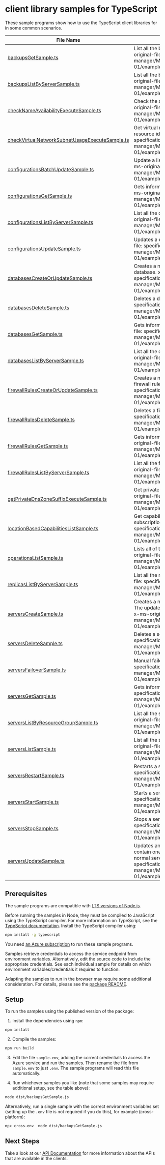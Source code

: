 # client library samples for TypeScript

These sample programs show how to use the TypeScript client libraries for in some common scenarios.

| **File Name**                                                                                 | **Description**                                                                                                                                                                                                                                            |
| --------------------------------------------------------------------------------------------- | ---------------------------------------------------------------------------------------------------------------------------------------------------------------------------------------------------------------------------------------------------------- |
| [backupsGetSample.ts][backupsgetsample]                                                       | List all the backups for a given server. x-ms-original-file: specification/mysql/resource-manager/Microsoft.DBforMySQL/stable/2021-05-01/examples/BackupGet.json                                                                                           |
| [backupsListByServerSample.ts][backupslistbyserversample]                                     | List all the backups for a given server. x-ms-original-file: specification/mysql/resource-manager/Microsoft.DBforMySQL/stable/2021-05-01/examples/BackupsListByServer.json                                                                                 |
| [checkNameAvailabilityExecuteSample.ts][checknameavailabilityexecutesample]                   | Check the availability of name for server x-ms-original-file: specification/mysql/resource-manager/Microsoft.DBforMySQL/stable/2021-05-01/examples/CheckNameAvailability.json                                                                              |
| [checkVirtualNetworkSubnetUsageExecuteSample.ts][checkvirtualnetworksubnetusageexecutesample] | Get virtual network subnet usage for a given vNet resource id. x-ms-original-file: specification/mysql/resource-manager/Microsoft.DBforMySQL/stable/2021-05-01/examples/CheckVirtualNetworkSubnetUsage.json                                                |
| [configurationsBatchUpdateSample.ts][configurationsbatchupdatesample]                         | Update a list of configurations in a given server. x-ms-original-file: specification/mysql/resource-manager/Microsoft.DBforMySQL/stable/2021-05-01/examples/ConfigurationsBatchUpdate.json                                                                 |
| [configurationsGetSample.ts][configurationsgetsample]                                         | Gets information about a configuration of server. x-ms-original-file: specification/mysql/resource-manager/Microsoft.DBforMySQL/stable/2021-05-01/examples/ConfigurationGet.json                                                                           |
| [configurationsListByServerSample.ts][configurationslistbyserversample]                       | List all the configurations in a given server. x-ms-original-file: specification/mysql/resource-manager/Microsoft.DBforMySQL/stable/2021-05-01/examples/ConfigurationsListByServer.json                                                                    |
| [configurationsUpdateSample.ts][configurationsupdatesample]                                   | Updates a configuration of a server. x-ms-original-file: specification/mysql/resource-manager/Microsoft.DBforMySQL/stable/2021-05-01/examples/ConfigurationUpdate.json                                                                                     |
| [databasesCreateOrUpdateSample.ts][databasescreateorupdatesample]                             | Creates a new database or updates an existing database. x-ms-original-file: specification/mysql/resource-manager/Microsoft.DBforMySQL/stable/2021-05-01/examples/DatabaseCreate.json                                                                       |
| [databasesDeleteSample.ts][databasesdeletesample]                                             | Deletes a database. x-ms-original-file: specification/mysql/resource-manager/Microsoft.DBforMySQL/stable/2021-05-01/examples/DatabaseDelete.json                                                                                                           |
| [databasesGetSample.ts][databasesgetsample]                                                   | Gets information about a database. x-ms-original-file: specification/mysql/resource-manager/Microsoft.DBforMySQL/stable/2021-05-01/examples/DatabaseGet.json                                                                                               |
| [databasesListByServerSample.ts][databaseslistbyserversample]                                 | List all the databases in a given server. x-ms-original-file: specification/mysql/resource-manager/Microsoft.DBforMySQL/stable/2021-05-01/examples/DatabasesListByServer.json                                                                              |
| [firewallRulesCreateOrUpdateSample.ts][firewallrulescreateorupdatesample]                     | Creates a new firewall rule or updates an existing firewall rule. x-ms-original-file: specification/mysql/resource-manager/Microsoft.DBforMySQL/stable/2021-05-01/examples/FirewallRuleCreate.json                                                         |
| [firewallRulesDeleteSample.ts][firewallrulesdeletesample]                                     | Deletes a firewall rule. x-ms-original-file: specification/mysql/resource-manager/Microsoft.DBforMySQL/stable/2021-05-01/examples/FirewallRuleDelete.json                                                                                                  |
| [firewallRulesGetSample.ts][firewallrulesgetsample]                                           | Gets information about a server firewall rule. x-ms-original-file: specification/mysql/resource-manager/Microsoft.DBforMySQL/stable/2021-05-01/examples/FirewallRuleGet.json                                                                               |
| [firewallRulesListByServerSample.ts][firewallruleslistbyserversample]                         | List all the firewall rules in a given server. x-ms-original-file: specification/mysql/resource-manager/Microsoft.DBforMySQL/stable/2021-05-01/examples/FirewallRulesListByServer.json                                                                     |
| [getPrivateDnsZoneSuffixExecuteSample.ts][getprivatednszonesuffixexecutesample]               | Get private DNS zone suffix in the cloud. x-ms-original-file: specification/mysql/resource-manager/Microsoft.DBforMySQL/stable/2021-05-01/examples/GetPrivateDnsZoneSuffix.json                                                                            |
| [locationBasedCapabilitiesListSample.ts][locationbasedcapabilitieslistsample]                 | Get capabilities at specified location in a given subscription. x-ms-original-file: specification/mysql/resource-manager/Microsoft.DBforMySQL/stable/2021-05-01/examples/CapabilitiesByLocationList.json                                                   |
| [operationsListSample.ts][operationslistsample]                                               | Lists all of the available REST API operations. x-ms-original-file: specification/mysql/resource-manager/Microsoft.DBforMySQL/stable/2021-05-01/examples/OperationsList.json                                                                               |
| [replicasListByServerSample.ts][replicaslistbyserversample]                                   | List all the replicas for a given server. x-ms-original-file: specification/mysql/resource-manager/Microsoft.DBforMySQL/stable/2021-05-01/examples/ReplicasListByServer.json                                                                               |
| [serversCreateSample.ts][serverscreatesample]                                                 | Creates a new server or updates an existing server. The update action will overwrite the existing server. x-ms-original-file: specification/mysql/resource-manager/Microsoft.DBforMySQL/stable/2021-05-01/examples/ServerCreate.json                       |
| [serversDeleteSample.ts][serversdeletesample]                                                 | Deletes a server. x-ms-original-file: specification/mysql/resource-manager/Microsoft.DBforMySQL/stable/2021-05-01/examples/ServerDelete.json                                                                                                               |
| [serversFailoverSample.ts][serversfailoversample]                                             | Manual failover a server. x-ms-original-file: specification/mysql/resource-manager/Microsoft.DBforMySQL/stable/2021-05-01/examples/ServerFailover.json                                                                                                     |
| [serversGetSample.ts][serversgetsample]                                                       | Gets information about a server. x-ms-original-file: specification/mysql/resource-manager/Microsoft.DBforMySQL/stable/2021-05-01/examples/ServerGet.json                                                                                                   |
| [serversListByResourceGroupSample.ts][serverslistbyresourcegroupsample]                       | List all the servers in a given resource group. x-ms-original-file: specification/mysql/resource-manager/Microsoft.DBforMySQL/stable/2021-05-01/examples/ServersListByResourceGroup.json                                                                   |
| [serversListSample.ts][serverslistsample]                                                     | List all the servers in a given subscription. x-ms-original-file: specification/mysql/resource-manager/Microsoft.DBforMySQL/stable/2021-05-01/examples/ServersList.json                                                                                    |
| [serversRestartSample.ts][serversrestartsample]                                               | Restarts a server. x-ms-original-file: specification/mysql/resource-manager/Microsoft.DBforMySQL/stable/2021-05-01/examples/ServerRestart.json                                                                                                             |
| [serversStartSample.ts][serversstartsample]                                                   | Starts a server. x-ms-original-file: specification/mysql/resource-manager/Microsoft.DBforMySQL/stable/2021-05-01/examples/ServerStart.json                                                                                                                 |
| [serversStopSample.ts][serversstopsample]                                                     | Stops a server. x-ms-original-file: specification/mysql/resource-manager/Microsoft.DBforMySQL/stable/2021-05-01/examples/ServerStop.json                                                                                                                   |
| [serversUpdateSample.ts][serversupdatesample]                                                 | Updates an existing server. The request body can contain one to many of the properties present in the normal server definition. x-ms-original-file: specification/mysql/resource-manager/Microsoft.DBforMySQL/stable/2021-05-01/examples/ServerUpdate.json |

## Prerequisites

The sample programs are compatible with [LTS versions of Node.js](https://nodejs.org/about/releases/).

Before running the samples in Node, they must be compiled to JavaScript using the TypeScript compiler. For more information on TypeScript, see the [TypeScript documentation][typescript]. Install the TypeScript compiler using:

```bash
npm install -g typescript
```

You need [an Azure subscription][freesub] to run these sample programs.

Samples retrieve credentials to access the service endpoint from environment variables. Alternatively, edit the source code to include the appropriate credentials. See each individual sample for details on which environment variables/credentials it requires to function.

Adapting the samples to run in the browser may require some additional consideration. For details, please see the [package README][package].

## Setup

To run the samples using the published version of the package:

1. Install the dependencies using `npm`:

```bash
npm install
```

2. Compile the samples:

```bash
npm run build
```

3. Edit the file `sample.env`, adding the correct credentials to access the Azure service and run the samples. Then rename the file from `sample.env` to just `.env`. The sample programs will read this file automatically.

4. Run whichever samples you like (note that some samples may require additional setup, see the table above):

```bash
node dist/backupsGetSample.js
```

Alternatively, run a single sample with the correct environment variables set (setting up the `.env` file is not required if you do this), for example (cross-platform):

```bash
npx cross-env  node dist/backupsGetSample.js
```

## Next Steps

Take a look at our [API Documentation][apiref] for more information about the APIs that are available in the clients.

[backupsgetsample]: https://github.com/Azure/azure-sdk-for-js/blob/main/sdk/mysql/arm-mysql-flexible/samples/v2/typescript/src/backupsGetSample.ts
[backupslistbyserversample]: https://github.com/Azure/azure-sdk-for-js/blob/main/sdk/mysql/arm-mysql-flexible/samples/v2/typescript/src/backupsListByServerSample.ts
[checknameavailabilityexecutesample]: https://github.com/Azure/azure-sdk-for-js/blob/main/sdk/mysql/arm-mysql-flexible/samples/v2/typescript/src/checkNameAvailabilityExecuteSample.ts
[checkvirtualnetworksubnetusageexecutesample]: https://github.com/Azure/azure-sdk-for-js/blob/main/sdk/mysql/arm-mysql-flexible/samples/v2/typescript/src/checkVirtualNetworkSubnetUsageExecuteSample.ts
[configurationsbatchupdatesample]: https://github.com/Azure/azure-sdk-for-js/blob/main/sdk/mysql/arm-mysql-flexible/samples/v2/typescript/src/configurationsBatchUpdateSample.ts
[configurationsgetsample]: https://github.com/Azure/azure-sdk-for-js/blob/main/sdk/mysql/arm-mysql-flexible/samples/v2/typescript/src/configurationsGetSample.ts
[configurationslistbyserversample]: https://github.com/Azure/azure-sdk-for-js/blob/main/sdk/mysql/arm-mysql-flexible/samples/v2/typescript/src/configurationsListByServerSample.ts
[configurationsupdatesample]: https://github.com/Azure/azure-sdk-for-js/blob/main/sdk/mysql/arm-mysql-flexible/samples/v2/typescript/src/configurationsUpdateSample.ts
[databasescreateorupdatesample]: https://github.com/Azure/azure-sdk-for-js/blob/main/sdk/mysql/arm-mysql-flexible/samples/v2/typescript/src/databasesCreateOrUpdateSample.ts
[databasesdeletesample]: https://github.com/Azure/azure-sdk-for-js/blob/main/sdk/mysql/arm-mysql-flexible/samples/v2/typescript/src/databasesDeleteSample.ts
[databasesgetsample]: https://github.com/Azure/azure-sdk-for-js/blob/main/sdk/mysql/arm-mysql-flexible/samples/v2/typescript/src/databasesGetSample.ts
[databaseslistbyserversample]: https://github.com/Azure/azure-sdk-for-js/blob/main/sdk/mysql/arm-mysql-flexible/samples/v2/typescript/src/databasesListByServerSample.ts
[firewallrulescreateorupdatesample]: https://github.com/Azure/azure-sdk-for-js/blob/main/sdk/mysql/arm-mysql-flexible/samples/v2/typescript/src/firewallRulesCreateOrUpdateSample.ts
[firewallrulesdeletesample]: https://github.com/Azure/azure-sdk-for-js/blob/main/sdk/mysql/arm-mysql-flexible/samples/v2/typescript/src/firewallRulesDeleteSample.ts
[firewallrulesgetsample]: https://github.com/Azure/azure-sdk-for-js/blob/main/sdk/mysql/arm-mysql-flexible/samples/v2/typescript/src/firewallRulesGetSample.ts
[firewallruleslistbyserversample]: https://github.com/Azure/azure-sdk-for-js/blob/main/sdk/mysql/arm-mysql-flexible/samples/v2/typescript/src/firewallRulesListByServerSample.ts
[getprivatednszonesuffixexecutesample]: https://github.com/Azure/azure-sdk-for-js/blob/main/sdk/mysql/arm-mysql-flexible/samples/v2/typescript/src/getPrivateDnsZoneSuffixExecuteSample.ts
[locationbasedcapabilitieslistsample]: https://github.com/Azure/azure-sdk-for-js/blob/main/sdk/mysql/arm-mysql-flexible/samples/v2/typescript/src/locationBasedCapabilitiesListSample.ts
[operationslistsample]: https://github.com/Azure/azure-sdk-for-js/blob/main/sdk/mysql/arm-mysql-flexible/samples/v2/typescript/src/operationsListSample.ts
[replicaslistbyserversample]: https://github.com/Azure/azure-sdk-for-js/blob/main/sdk/mysql/arm-mysql-flexible/samples/v2/typescript/src/replicasListByServerSample.ts
[serverscreatesample]: https://github.com/Azure/azure-sdk-for-js/blob/main/sdk/mysql/arm-mysql-flexible/samples/v2/typescript/src/serversCreateSample.ts
[serversdeletesample]: https://github.com/Azure/azure-sdk-for-js/blob/main/sdk/mysql/arm-mysql-flexible/samples/v2/typescript/src/serversDeleteSample.ts
[serversfailoversample]: https://github.com/Azure/azure-sdk-for-js/blob/main/sdk/mysql/arm-mysql-flexible/samples/v2/typescript/src/serversFailoverSample.ts
[serversgetsample]: https://github.com/Azure/azure-sdk-for-js/blob/main/sdk/mysql/arm-mysql-flexible/samples/v2/typescript/src/serversGetSample.ts
[serverslistbyresourcegroupsample]: https://github.com/Azure/azure-sdk-for-js/blob/main/sdk/mysql/arm-mysql-flexible/samples/v2/typescript/src/serversListByResourceGroupSample.ts
[serverslistsample]: https://github.com/Azure/azure-sdk-for-js/blob/main/sdk/mysql/arm-mysql-flexible/samples/v2/typescript/src/serversListSample.ts
[serversrestartsample]: https://github.com/Azure/azure-sdk-for-js/blob/main/sdk/mysql/arm-mysql-flexible/samples/v2/typescript/src/serversRestartSample.ts
[serversstartsample]: https://github.com/Azure/azure-sdk-for-js/blob/main/sdk/mysql/arm-mysql-flexible/samples/v2/typescript/src/serversStartSample.ts
[serversstopsample]: https://github.com/Azure/azure-sdk-for-js/blob/main/sdk/mysql/arm-mysql-flexible/samples/v2/typescript/src/serversStopSample.ts
[serversupdatesample]: https://github.com/Azure/azure-sdk-for-js/blob/main/sdk/mysql/arm-mysql-flexible/samples/v2/typescript/src/serversUpdateSample.ts
[apiref]: https://docs.microsoft.com/javascript/api/@azure/arm-mysql-flexible?view=azure-node-preview
[freesub]: https://azure.microsoft.com/free/
[package]: https://github.com/Azure/azure-sdk-for-js/tree/main/sdk/mysql/arm-mysql-flexible/README.md
[typescript]: https://www.typescriptlang.org/docs/home.html
